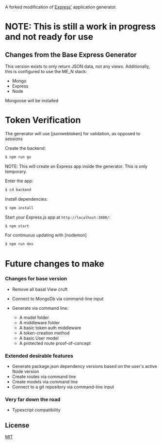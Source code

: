 A forked modification of [Express'](https://www.npmjs.com/package/express) application generator.

# NOTE: This is still a work in progress and not ready for use

## Changes from the Base Express Generator

This version exists to only return JSON data, not any views.
Additionally, this is configured to use the ME_N stack:
- Mongo
- Express
- Node

Mongoose will be installed

# Token Verification

The generator will use [jsonwebtoken] for validation, as opposed to sessions

Create the backend:

```bash
$ npm run go
```

NOTE: This will create an Express app inside the generator. This is only temporary.

Enter the app:

```bash
$ cd backend
```

Install dependencies:

```bash
$ npm install
```

Start your Express.js app at `http://localhost:3000/`:

```bash
$ npm start
```

For continuous updating with [nodemon]

```bash
$ npm run dev
```

# Future changes to make

### Changes for base version

- Remove all basal View cruft
- Connect to MongoDb via command-line input

- Generate via command line:
    - A model folder
    - A middleware folder
    - A basic token auth middleware
    - A token-creation method
    - A basic User model
    - A protected route proof-of-concept

### Extended desirable features

- Generate package.json dependency versions based on the user's active Node version
- Create routes via command line
- Create models via command line
- Connect to a git repository via command-line input

### Very far down the road

- Typescript compatibility

## License

[MIT](LICENSE)
